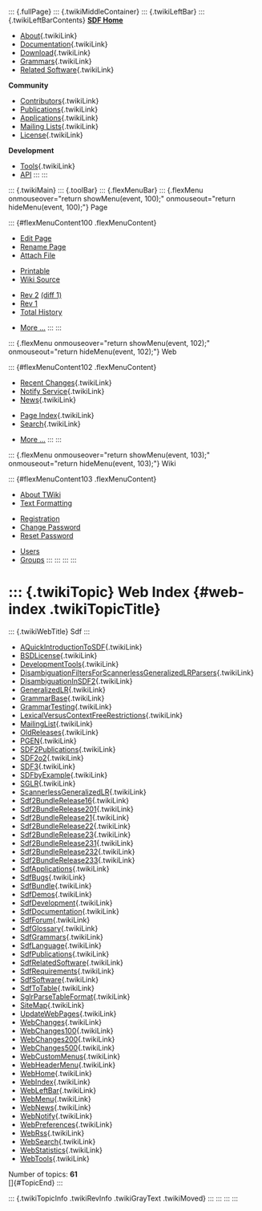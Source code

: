 ::: {.fullPage}
::: {.twikiMiddleContainer}
::: {.twikiLeftBar}
::: {.twikiLeftBarContents}
**[SDF Home](http://www.syntax-definition.org)**

-   [About](SdfLanguage){.twikiLink}
-   [Documentation](SdfDocumentation){.twikiLink}
-   [Download](SdfSoftware){.twikiLink}
-   [Grammars](SdfGrammars){.twikiLink}
-   [Related Software](SdfRelatedSoftware){.twikiLink}

**Community**

-   [Contributors](SdfDevelopment){.twikiLink}
-   [Publications](SdfPublications){.twikiLink}
-   [Applications](SdfApplications){.twikiLink}
-   [Mailing Lists](MailingList){.twikiLink}
-   [License](BSDLicense){.twikiLink}

**Development**

-   [Tools](DevelopmentTools){.twikiLink}
-   [API](http://homepages.cwi.nl/~daybuild/daily-docs)
:::
:::

::: {.twikiMain}
::: {.toolBar}
::: {.flexMenuBar}
::: {.flexMenu onmouseover="return showMenu(event, 100);" onmouseout="return hideMenu(event, 100);"}
Page

::: {#flexMenuContent100 .flexMenuContent}
-   [Edit
    Page](http://www.program-transformation.org/edit/Sdf/WebIndex?t=1536825751)
-   [Rename
    Page](http://www.program-transformation.org/rename/Sdf/WebIndex)
-   [Attach
    File](http://www.program-transformation.org/attach/Sdf/WebIndex)

<!-- -->

-   [Printable](http://www.program-transformation.org/view/Sdf/WebIndex?skin=print.pattern)
-   [Wiki
    Source](http://www.program-transformation.org/view/Sdf/WebIndex?skin=text&raw=on&contenttype=text/plain)

<!-- -->

-   [Rev
    2](http://www.program-transformation.org/view/Sdf/WebIndex?rev=1.2)
    [(diff 1)](http://www.program-transformation.org/rdiff/Sdf/WebIndex?rev1=1.2&rev2=1.1)
-   [Rev
    1](http://www.program-transformation.org/view/Sdf/WebIndex?rev=1.1)
-   [Total
    History](http://www.program-transformation.org/rdiff/Sdf/WebIndex)

<!-- -->

-   [More
    \...](http://www.program-transformation.org/oops/Sdf/WebIndex?template=oopsmore&param1=1.2&param2=1.2)
:::
:::

::: {.flexMenu onmouseover="return showMenu(event, 102);" onmouseout="return hideMenu(event, 102);"}
Web

::: {#flexMenuContent102 .flexMenuContent}
-   [Recent Changes](WebChanges){.twikiLink}
-   [Notify Service](WebNotify){.twikiLink}
-   [News](WebNews){.twikiLink}

<!-- -->

-   [Page Index](WebIndex){.twikiLink}
-   [Search](WebSearch){.twikiLink}

<!-- -->

-   [More
    \...](http://www.program-transformation.org/oops/Sdf/WebIndex?template=oopsmore&param1=1.2&param2=1.2)
:::
:::

::: {.flexMenu onmouseover="return showMenu(event, 103);" onmouseout="return hideMenu(event, 103);"}
Wiki

::: {#flexMenuContent103 .flexMenuContent}
-   [About
    TWiki](http://www.program-transformation.org/view/TWiki/WebHome)
-   [Text
    Formatting](http://www.program-transformation.org/view/TWiki/TextFormattingRules)

<!-- -->

-   [Registration](http://www.program-transformation.org/view/TWiki/TWikiRegistration)
-   [Change
    Password](http://www.program-transformation.org/view/TWiki/ChangePassword)
-   [Reset
    Password](http://www.program-transformation.org/view/TWiki/ResetPassword)

<!-- -->

-   [Users](http://www.program-transformation.org/view/Main/TWikiUsers)
-   [Groups](http://www.program-transformation.org/view/Main/TWikiGroups)
:::
:::
:::
:::

::: {.twikiTopic}
Web Index {#web-index .twikiTopicTitle}
=========

::: {.twikiWebTitle}
Sdf
:::

-   [AQuickIntroductionToSDF](AQuickIntroductionToSDF){.twikiLink}
-   [BSDLicense](BSDLicense){.twikiLink}
-   [DevelopmentTools](DevelopmentTools){.twikiLink}
-   [DisambiguationFiltersForScannerlessGeneralizedLRParsers](DisambiguationFiltersForScannerlessGeneralizedLRParsers){.twikiLink}
-   [DisambiguationInSDF2](DisambiguationInSDF2){.twikiLink}
-   [GeneralizedLR](GeneralizedLR){.twikiLink}
-   [GrammarBase](GrammarBase){.twikiLink}
-   [GrammarTesting](GrammarTesting){.twikiLink}
-   [LexicalVersusContextFreeRestrictions](LexicalVersusContextFreeRestrictions){.twikiLink}
-   [MailingList](MailingList){.twikiLink}
-   [OldReleases](OldReleases){.twikiLink}
-   [PGEN](PGEN){.twikiLink}
-   [SDF2Publications](SDF2Publications){.twikiLink}
-   [SDF2o2](SDF2o2){.twikiLink}
-   [SDF3](SDF3){.twikiLink}
-   [SDFbyExample](SDFbyExample){.twikiLink}
-   [SGLR](SGLR){.twikiLink}
-   [ScannerlessGeneralizedLR](ScannerlessGeneralizedLR){.twikiLink}
-   [Sdf2BundleRelease16](Sdf2BundleRelease16){.twikiLink}
-   [Sdf2BundleRelease201](Sdf2BundleRelease201){.twikiLink}
-   [Sdf2BundleRelease21](Sdf2BundleRelease21){.twikiLink}
-   [Sdf2BundleRelease22](Sdf2BundleRelease22){.twikiLink}
-   [Sdf2BundleRelease23](Sdf2BundleRelease23){.twikiLink}
-   [Sdf2BundleRelease231](Sdf2BundleRelease231){.twikiLink}
-   [Sdf2BundleRelease232](Sdf2BundleRelease232){.twikiLink}
-   [Sdf2BundleRelease233](Sdf2BundleRelease233){.twikiLink}
-   [SdfApplications](SdfApplications){.twikiLink}
-   [SdfBugs](SdfBugs){.twikiLink}
-   [SdfBundle](SdfBundle){.twikiLink}
-   [SdfDemos](SdfDemos){.twikiLink}
-   [SdfDevelopment](SdfDevelopment){.twikiLink}
-   [SdfDocumentation](SdfDocumentation){.twikiLink}
-   [SdfForum](SdfForum){.twikiLink}
-   [SdfGlossary](SdfGlossary){.twikiLink}
-   [SdfGrammars](SdfGrammars){.twikiLink}
-   [SdfLanguage](SdfLanguage){.twikiLink}
-   [SdfPublications](SdfPublications){.twikiLink}
-   [SdfRelatedSoftware](SdfRelatedSoftware){.twikiLink}
-   [SdfRequirements](SdfRequirements){.twikiLink}
-   [SdfSoftware](SdfSoftware){.twikiLink}
-   [SdfToTable](SdfToTable){.twikiLink}
-   [SglrParseTableFormat](SglrParseTableFormat){.twikiLink}
-   [SiteMap](SiteMap){.twikiLink}
-   [UpdateWebPages](UpdateWebPages){.twikiLink}
-   [WebChanges](WebChanges){.twikiLink}
-   [WebChanges100](WebChanges100){.twikiLink}
-   [WebChanges200](WebChanges200){.twikiLink}
-   [WebChanges500](WebChanges500){.twikiLink}
-   [WebCustomMenus](WebCustomMenus){.twikiLink}
-   [WebHeaderMenu](WebHeaderMenu){.twikiLink}
-   [WebHome](WebHome){.twikiLink}
-   [WebIndex](WebIndex){.twikiLink}
-   [WebLeftBar](WebLeftBar){.twikiLink}
-   [WebMenu](WebMenu){.twikiLink}
-   [WebNews](WebNews){.twikiLink}
-   [WebNotify](WebNotify){.twikiLink}
-   [WebPreferences](WebPreferences){.twikiLink}
-   [WebRss](WebRss){.twikiLink}
-   [WebSearch](WebSearch){.twikiLink}
-   [WebStatistics](WebStatistics){.twikiLink}
-   [WebTools](WebTools){.twikiLink}

Number of topics: **61**\
[]{#TopicEnd}
:::

::: {.twikiTopicInfo .twikiRevInfo .twikiGrayText .twikiMoved}
:::
:::
:::
:::
